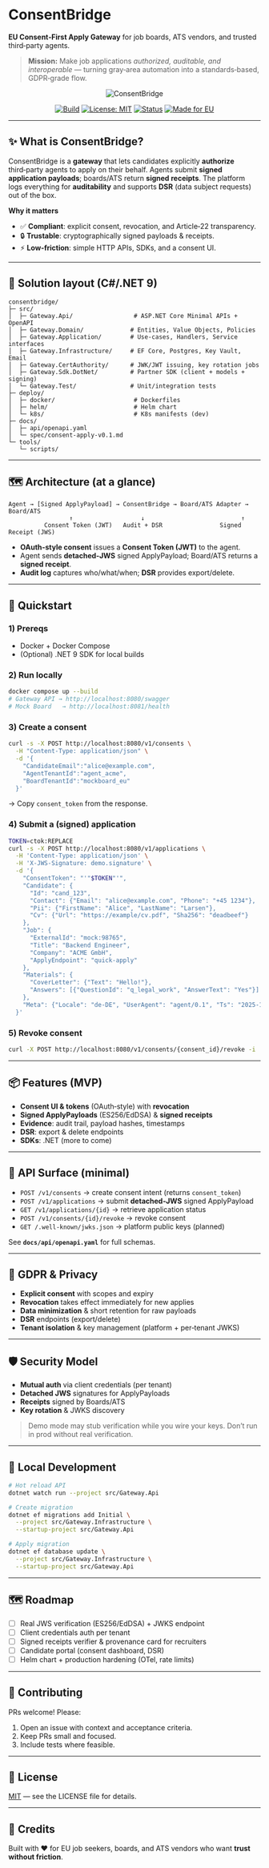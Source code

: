 # ConsentBridge
**EU Consent‑First Apply Gateway** for job boards, ATS vendors, and trusted third‑party agents.

> **Mission:** Make job applications *authorized, auditable, and interoperable* — turning gray‑area automation into a standards‑based, GDPR‑grade flow.

<p align="center">
  <img alt="ConsentBridge" src="https://dummyimage.com/1200x320/111827/ffffff&text=ConsentBridge" />
</p>

<div align="center">

[![Build](https://img.shields.io/badge/build-dotnet_9-brightgreen)](#)
[![License: MIT](https://img.shields.io/badge/license-MIT-blue.svg)](#license)
[![Status](https://img.shields.io/badge/status-MVP-green)](#roadmap)
[![Made for EU](https://img.shields.io/badge/made_for-EU-0052b4)](#gdpr--privacy)

</div>

---

## ✨ What is ConsentBridge?
ConsentBridge is a **gateway** that lets candidates explicitly **authorize** third‑party agents to apply on their behalf. Agents submit **signed application payloads**; boards/ATS return **signed receipts**. The platform logs everything for **auditability** and supports **DSR** (data subject requests) out of the box.

**Why it matters**
- ✅ **Compliant**: explicit consent, revocation, and Article‑22 transparency.
- 🔒 **Trustable**: cryptographically signed payloads & receipts.
- ⚡ **Low‑friction**: simple HTTP APIs, SDKs, and a consent UI.

---

## 🧱 Solution layout (C#/.NET 9)
```text
consentbridge/
├─ src/
│  ├─ Gateway.Api/                 # ASP.NET Core Minimal APIs + OpenAPI
│  ├─ Gateway.Domain/             # Entities, Value Objects, Policies
│  ├─ Gateway.Application/        # Use-cases, Handlers, Service interfaces
│  ├─ Gateway.Infrastructure/     # EF Core, Postgres, Key Vault, Email
│  ├─ Gateway.CertAuthority/      # JWK/JWT issuing, key rotation jobs
│  ├─ Gateway.Sdk.DotNet/         # Partner SDK (client + models + signing)
│  └─ Gateway.Test/               # Unit/integration tests
├─ deploy/
│  ├─ docker/                      # Dockerfiles
│  ├─ helm/                        # Helm chart
│  └─ k8s/                         # K8s manifests (dev)
├─ docs/
│  ├─ api/openapi.yaml
│  └─ spec/consent-apply-v0.1.md
└─ tools/
   └─ scripts/
```

---

## 🗺️ Architecture (at a glance)
```
Agent → [Signed ApplyPayload] → ConsentBridge → Board/ATS Adapter → Board/ATS
                 ↑                   ↓                           ↑
          Consent Token (JWT)   Audit + DSR                Signed Receipt (JWS)
```
- **OAuth‑style consent** issues a **Consent Token (JWT)** to the agent.
- Agent sends **detached‑JWS** signed ApplyPayload; Board/ATS returns a **signed receipt**.
- **Audit log** captures who/what/when; **DSR** provides export/delete.

---

## 🚀 Quickstart
### 1) Prereqs
- Docker + Docker Compose
- (Optional) .NET 9 SDK for local builds

### 2) Run locally
```bash
docker compose up --build
# Gateway API → http://localhost:8080/swagger
# Mock Board   → http://localhost:8081/health
```

### 3) Create a consent
```bash
curl -s -X POST http://localhost:8080/v1/consents \
  -H "Content-Type: application/json" \
  -d '{
    "CandidateEmail":"alice@example.com",
    "AgentTenantId":"agent_acme",
    "BoardTenantId":"mockboard_eu"
  }'
```
→ Copy `consent_token` from the response.

### 4) Submit a (signed) application
```bash
TOKEN=ctok:REPLACE
curl -s -X POST http://localhost:8080/v1/applications \
  -H 'Content-Type: application/json' \
  -H 'X-JWS-Signature: demo.signature' \
  -d '{
    "ConsentToken": "'"$TOKEN"'",
    "Candidate": {
      "Id": "cand_123",
      "Contact": {"Email": "alice@example.com", "Phone": "+45 1234"},
      "Pii": {"FirstName": "Alice", "LastName": "Larsen"},
      "Cv": {"Url": "https://example/cv.pdf", "Sha256": "deadbeef"}
    },
    "Job": {
      "ExternalId": "mock:98765",
      "Title": "Backend Engineer",
      "Company": "ACME GmbH",
      "ApplyEndpoint": "quick-apply"
    },
    "Materials": {
      "CoverLetter": {"Text": "Hello!"},
      "Answers": [{"QuestionId": "q_legal_work", "AnswerText": "Yes"}]
    },
    "Meta": {"Locale": "de-DE", "UserAgent": "agent/0.1", "Ts": "2025-10-27T10:15:00Z"}
  }'
```

### 5) Revoke consent
```bash
curl -X POST http://localhost:8080/v1/consents/{consent_id}/revoke -i
```

---

## 📦 Features (MVP)
- **Consent UI & tokens** (OAuth‑style) with **revocation**
- **Signed ApplyPayloads** (ES256/EdDSA) & **signed receipts**
- **Evidence**: audit trail, payload hashes, timestamps
- **DSR**: export & delete endpoints
- **SDKs**: .NET (more to come)

---

## 🔌 API Surface (minimal)
- `POST /v1/consents` → create consent intent (returns `consent_token`)
- `POST /v1/applications` → submit **detached‑JWS** signed ApplyPayload
- `GET /v1/applications/{id}` → retrieve application status
- `POST /v1/consents/{id}/revoke` → revoke consent
- `GET /.well-known/jwks.json` → platform public keys (planned)

See **`docs/api/openapi.yaml`** for full schemas.

---

## 🔐 GDPR & Privacy
- **Explicit consent** with scopes and expiry
- **Revocation** takes effect immediately for new applies
- **Data minimization** & short retention for raw payloads
- **DSR** endpoints (export/delete)
- **Tenant isolation** & key management (platform + per‑tenant JWKS)

---

## 🛡️ Security Model
- **Mutual auth** via client credentials (per tenant)
- **Detached JWS** signatures for ApplyPayloads
- **Receipts** signed by Boards/ATS
- **Key rotation** & JWKS discovery

> Demo mode may stub verification while you wire your keys. Don’t run in prod without real verification.

---

## 🧪 Local Development
```bash
# Hot reload API
dotnet watch run --project src/Gateway.Api

# Create migration
dotnet ef migrations add Initial \
  --project src/Gateway.Infrastructure \
  --startup-project src/Gateway.Api

# Apply migration
dotnet ef database update \
  --project src/Gateway.Infrastructure \
  --startup-project src/Gateway.Api
```

---

## 🗺️ Roadmap
- [ ] Real JWS verification (ES256/EdDSA) + JWKS endpoint
- [ ] Client credentials auth per tenant
- [ ] Signed receipts verifier & provenance card for recruiters
- [ ] Candidate portal (consent dashboard, DSR)
- [ ] Helm chart + production hardening (OTel, rate limits)

---

## 🤝 Contributing
PRs welcome! Please:
1. Open an issue with context and acceptance criteria.
2. Keep PRs small and focused.
3. Include tests where feasible.

---

## 📄 License
[MIT](./LICENSE) — see the LICENSE file for details.

---

## 🙌 Credits
Built with ❤️ for EU job seekers, boards, and ATS vendors who want **trust without friction**.

